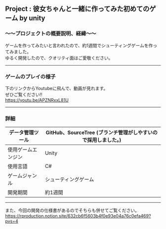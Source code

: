  ## Project : **彼女ちゃんと一緒に作ってみた初めてのゲーム by unity** 

### ～～プロジェクトの概要説明、経緯～～  
ゲームを作ってみたいと言われたので、約1週間でシューティングゲームを作ってみました。  
ゆるく開発したので、クオリティ面はご愛敬ください。  

___
### ゲームのプレイの様子  
下のリンクからYoutubeに飛んで、動画が見れます。  
ぜひご覧ください!!  
https://youtu.be/APZNRxxL81U
___  
### 詳細  
| データ管理ツール | GitHub、SourceTree (ブランチ管理がしやすいので採用しました。)|
----|---- 
| 使用ゲームエンジン | Unity |
| 使用言語 | C# |
|ゲームジャンル|シューティングゲーム|
|開発期間|約1週間|　　

---

また、今回の開発の仕様書があるのでそちらも併せてご覧ください。　　
https://rproduction.notion.site/632cb6f5603b4f0e93e04a76c0efa469?pvs=4
